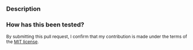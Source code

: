 ### Description
<!-- Is this a user-visible change?  Remember to update RELEASE_NOTES.md -->
<!-- Is this a bug fix for an issue visible in the latest release?  Mention this in the PR details and ensure a patch release is considered -->

### How has this been tested?
<!-- Tests can be added to `Source/IntegrationTests/TestFiles/LitTests/LitTest/` or to `Source/*.Test/…` and run with `dotnet test` -->

<small>By submitting this pull request, I confirm that my contribution is made under the terms of the [MIT license](https://github.com/dafny-lang/dafny/blob/master/LICENSE.txt).</small>
